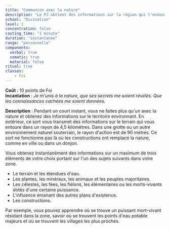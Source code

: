 ```yaml
---
title: "Communion avec la nature"
description: "Le PJ obtient des informations sur la région qui l'entoure."
school: "Divination"
level: 2
concentration: false
casting_time: "1 minute"
duration: "instantanée"
range: "personnelle"
components:
  verbal: true
  somatic: true
  material: false
ritual: true
classes:
    - Foi
---
```

**Coût** : 10 points de Foi  
**Incantation** : *Je m'unis à la nature, que ses secrets me soient révélés. Que les connaissances cachées me soient données.*   

**Description** : Pendant un court instant, vous ne faites plus qu'un avec la nature et obtenez des informations sur le territoire environnant. En extérieur, ce sort vous transmet des informations sur le terrain qui vous entoure dans un rayon de 4,5 kilomètres. Dans une grotte ou un autre environnement naturel souterrain, le rayon d'action est de 90 mètres. Ce sort ne fonctionne pas là où les constructions ont remplacé la nature, comme en ville ou dans un donjon.

Vous obtenez instantanément des informations sur un maximum de trois éléments de votre choix portant sur l'un des sujets suivants dans votre zone.
* Le terrain et les étendues d'eau.
* Les plantes, les minéraux, les animaux et les peuples majoritaires.
* Les célestes, les fées, les fiélons, les élémentaires ou les morts-vivants dotés d'une certaine puissance.
* L'influence émanant des autres plans d'existence.
* Les constructions.

Par exemple, vous pouvez apprendre où se trouve un puissant mort-vivant résidant dans la zone, savoir où se trouvent les points d'eau potable majeurs et où se trouvent les villages les plus proches.
